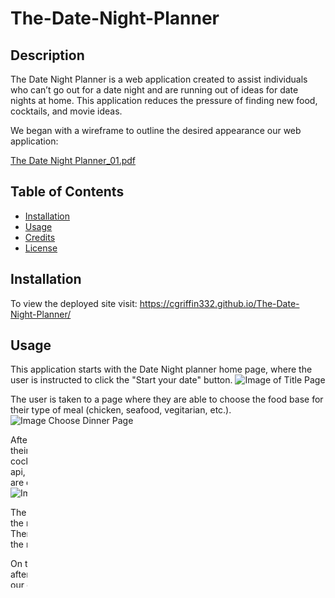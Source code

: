 # The-Date-Night-Planner

## Description 

The Date Night Planner is a web application created to assist individuals who can’t go out for a date night and are running out of ideas for date nights at home. This application reduces the pressure of finding new food, cocktails, and movie ideas.

We began with a wireframe to outline the desired appearance our web application:

[The Date Night Planner_01.pdf](https://github.com/erinleecrocker/Erin-my-responsive-portfolio/files/5248802/The.Date.Night.Planner_01.pdf)

## Table of Contents 

* [Installation](#installation)
* [Usage](#usage)
* [Credits](#credits)
* [License](#license)


## Installation

To view the deployed site visit:
https://cgriffin332.github.io/The-Date-Night-Planner/

## Usage 

This application starts with the Date Night planner home page, where the user is instructed to click the "Start your date" button. 
![Image of Title Page]()

The user is taken to a page where they are able to choose the food base for their type of meal (chicken, seafood, vegitarian, etc.). 
![Image Choose Dinner Page]()

After they lock in their decision by clicking the  "gennerate dinner" button their randomly generated recipie cards appear as well as suggested cocktail pairings. This is achieved through ajax queries to the TheMealDB api, and TheCocktailDB api, from where our suggestions originate and they are dynamically populated under their appropriate headings on the page. 
![Image Populated Meals]()

The user is then given a "choose meal" and "choose drink" option that adds the respective choice to local storage to be displayed on the final page. Then the user can click the "to movie choice", which will migrate them to the movie page. 
![Image Choose Movie Page]()

On the movie page the user is allowed to choose the genre of movie and after clicking the "generate movie" button, by using the OTT Details api and our code, random movies with a 8.5 imdb rating or above are randomly dynamically populated under the movie choices heading. 
![Image Populated Movies]()

The user again can select a movie and click the "see your date" button, and is brought to the final page. 
![Image of Final Page]()

On the final page, under the heading "its a date" the user can view their selected date options that are dynamically populated from local storage. If they wish to choose again they can click the "new date" button and redo the process or choose meal, movie, or your date to change a specific aspect of their selection and return to the final page.

## Credits

Members of our team include Rayshawn Bray, Erin Crocker, Calvin Griffin, and Ashlyn Smith. Our team accomplished this using HTML, CSS, JavaScript and Jquery, as well as TheMealDB api, TheCocktailDB api, and OTT Details api.

## Contact
Erin Crocker
Email: erinleecrocker@gmail.com
LinkedIn: https://www.linkedin.com/mwlite/in/erinleecrocker
Portfolio: https://erinleecrocker.github.io/Professional-Portfolio-Website/

Calvin Griffin
Email: cgriffin332@gmail.com
LinkedIn: https://www.linkedin.com/in/calvin-griffin-8247521b7/
Portfolio: https://cgriffin332.github.io/Updated-Portfolio332/

## License

MIT License

Copyright (c) [2020] [Calvin Griffin]

Permission is hereby granted, free of charge, to any person obtaining a copy
of this software and associated documentation files (the "Software"), to deal
in the Software without restriction, including without limitation the rights
to use, copy, modify, merge, publish, distribute, sublicense, and/or sell
copies of the Software, and to permit persons to whom the Software is
furnished to do so, subject to the following conditions:

The above copyright notice and this permission notice shall be included in all
copies or substantial portions of the Software.

THE SOFTWARE IS PROVIDED "AS IS", WITHOUT WARRANTY OF ANY KIND, EXPRESS OR
IMPLIED, INCLUDING BUT NOT LIMITED TO THE WARRANTIES OF MERCHANTABILITY,
FITNESS FOR A PARTICULAR PURPOSE AND NONINFRINGEMENT. IN NO EVENT SHALL THE
AUTHORS OR COPYRIGHT HOLDERS BE LIABLE FOR ANY CLAIM, DAMAGES OR OTHER
LIABILITY, WHETHER IN AN ACTION OF CONTRACT, TORT OR OTHERWISE, ARISING FROM,
OUT OF OR IN CONNECTION WITH THE SOFTWARE OR THE USE OR OTHER DEALINGS IN THE
SOFTWARE.


---







 





